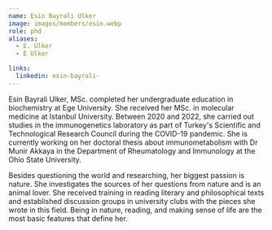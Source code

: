 ```yaml
---
name: Esin Bayralı Ulker
image: images/members/esin.webp
role: phd
aliases:
  - E. Ulker
  - E Ulker

links:
  linkedin: esin-bayrali-
---
```


Esin Bayrali Ulker, MSc. completed her undergraduate education in biochemistry at Ege University. She received her MSc. in molecular medicine at Istanbul University. Between 2020 and 2022, she carried out studies in the immunogenetics laboratory as part of Turkey's Scientific and Technological Research Council during the COVID-19 pandemic. She is currently working on her doctoral thesis about immunometabolism with Dr Munir Akkaya in the Department of Rheumatology and Immunology at the Ohio State University.

Besides questioning the world and researching, her biggest passion is nature. She investigates the sources of her questions from nature and is an animal lover. She received training in reading literary and philosophical texts and established discussion groups in university clubs with the pieces she wrote in this field. Being in nature, reading, and making sense of life are the most basic features that define her.
